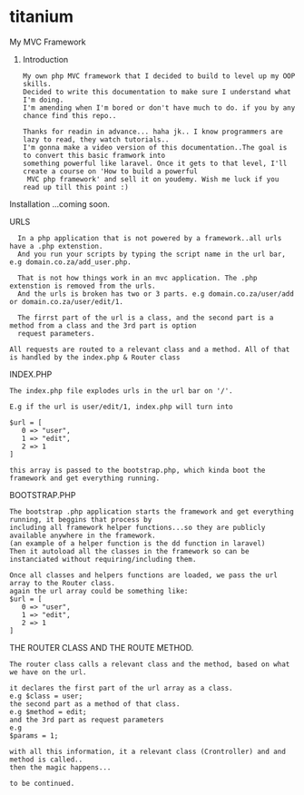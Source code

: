 # titanium
My MVC Framework

1. Introduction

       My own php MVC framework that I decided to build to level up my OOP skills. 
       Decided to write this documentation to make sure I understand what I'm doing.
       I'm amending when I'm bored or don't have much to do. if you by any chance find this repo..

       Thanks for readin in advance... haha jk.. I know programmers are lazy to read, they watch tutorials..
       I'm gonna make a video version of this documentation..The goal is to convert this basic framwork into 
       something powerful like laravel. Once it gets to that level, I'll create a course on 'How to build a powerful 
        MVC php framework' and sell it on youdemy. Wish me luck if you read up till this point :)


Installation
...coming soon.

URLS

      In a php application that is not powered by a framework..all urls have a .php extenstion.
      And you run your scripts by typing the script name in the url bar, e.g domain.co.za/add_user.php.

      That is not how things work in an mvc application. The .php extenstion is removed from the urls.
      And the urls is broken has two or 3 parts. e.g domain.co.za/user/add or domain.co.za/user/edit/1.

      The firrst part of the url is a class, and the second part is a method from a class and the 3rd part is option 
      request parameters.

    All requests are routed to a relevant class and a method. All of that is handled by the index.php & Router class

INDEX.PHP

    The index.php file explodes urls in the url bar on '/'. 

    E.g if the url is user/edit/1, index.php will turn into

    $url = [
       0 => "user",
       1 => "edit",
       2 => 1
    ] 

    this array is passed to the bootstrap.php, which kinda boot the framework and get everything running.


BOOTSTRAP.PHP

    The bootstrap .php application starts the framework and get everything running, it beggins that process by 
    including all framework helper functions...so they are publicly available anywhere in the framework.
    (an example of a helper function is the dd function in laravel)
    Then it autoload all the classes in the framework so can be instanciated without requiring/including them.

    Once all classes and helpers functions are loaded, we pass the url array to the Router class.
    again the url array could be something like: 
    $url = [
       0 => "user",
       1 => "edit",
       2 => 1
    ] 

THE ROUTER CLASS AND THE ROUTE METHOD.

    The router class calls a relevant class and the method, based on what we have on the url.

    it declares the first part of the url array as a class.
    e.g $class = user;
    the second part as a method of that class.
    e.g $method = edit;
    and the 3rd part as request parameters
    e.g
    $params = 1;

    with all this information, it a relevant class (Crontroller) and and method is called..
    then the magic happens...

    to be continued.










